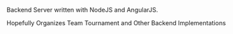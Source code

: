 Backend Server written with NodeJS and AngularJS.

Hopefully Organizes Team Tournament and Other Backend Implementations
